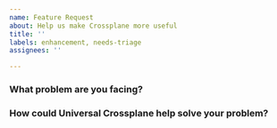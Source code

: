 ```yaml
---
name: Feature Request
about: Help us make Crossplane more useful
title: ''
labels: enhancement, needs-triage
assignees: ''

---
```


### What problem are you facing?
<!--
Please tell us a little about your use case - it's okay if it's hypothetical!
Leading with this context helps frame the feature request so we can ensure we
implement it sensibly.
--->

### How could Universal Crossplane help solve your problem?
<!--
Let us know how you think Universal Crossplane could help with your use case. 
-->
